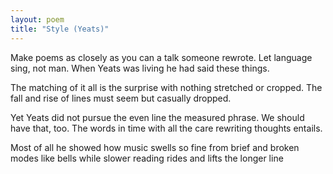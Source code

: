 ```yaml
---
layout: poem
title: "Style (Yeats)"
---
```


Make poems as closely as you can
a talk someone rewrote.
Let language sing,
not man.
When Yeats was living he had said these things.

The matching of it all is the surprise
with nothing stretched or cropped.
The fall
and rise
of lines must seem but casually dropped.

Yet Yeats did not pursue
the even line the measured phrase.
We should have that, too.
The words in time
with all the care rewriting thoughts entails.

Most of all he showed
how music swells
so fine
from brief and broken modes
like bells
while slower reading rides and lifts
              the longer line
